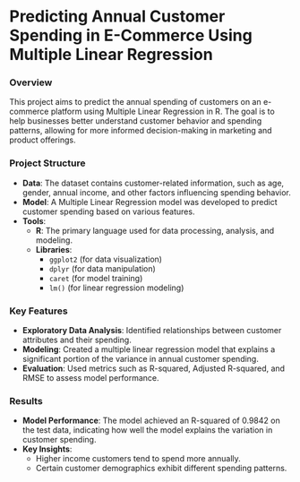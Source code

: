 # Predicting Annual Customer Spending in E-Commerce Using Multiple Linear Regression

### Overview
This project aims to predict the annual spending of customers on an e-commerce platform using Multiple Linear Regression in R. The goal is to help businesses better understand customer behavior and spending patterns, allowing for more informed decision-making in marketing and product offerings.

### Project Structure
- **Data**: The dataset contains customer-related information, such as age, gender, annual income, and other factors influencing spending behavior.
- **Model**: A Multiple Linear Regression model was developed to predict customer spending based on various features.
- **Tools**:
  - **R**: The primary language used for data processing, analysis, and modeling.
  - **Libraries**:
    - `ggplot2` (for data visualization)
    - `dplyr` (for data manipulation)
    - `caret` (for model training)
    - `lm()` (for linear regression modeling)

### Key Features
- **Exploratory Data Analysis**: Identified relationships between customer attributes and their spending.
- **Modeling**: Created a multiple linear regression model that explains a significant portion of the variance in annual customer spending.
- **Evaluation**: Used metrics such as R-squared, Adjusted R-squared, and RMSE to assess model performance.

### Results
- **Model Performance**: The model achieved an R-squared of 0.9842 on the test data, indicating how well the model explains the variation in customer spending.
- **Key Insights**:
  - Higher income customers tend to spend more annually.
  - Certain customer demographics exhibit different spending patterns.
